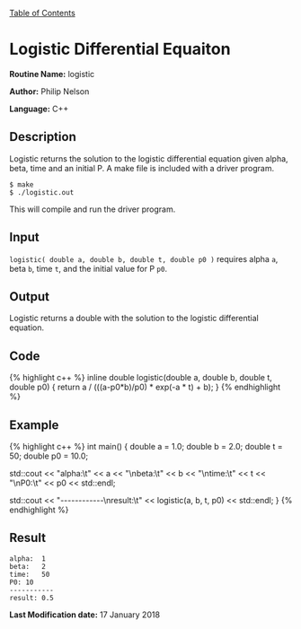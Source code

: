<a href="https://philipnelson5.github.io/class-projects/MATH5620_NumericalSolutionsOfDifferentialEquations/SoftwareManual"> Table of Contents </a>
# Logistic Differential Equaiton

**Routine Name:** logistic

**Author:** Philip Nelson

**Language:** C++

## Description

Logistic returns the solution to the logistic differential equation given alpha, beta, time and an initial P. A make file is included with a driver program.

```
$ make
$ ./logistic.out
```

This will compile and run the driver program.

## Input

`logistic( double a, double b, double t, double p0 )` requires alpha `a`, beta `b`, time `t`, and the initial value for P `p0`.

## Output

Logistic returns a double with the solution to the logistic differential equation.

## Code
{% highlight c++ %}
inline double logistic(double a, double b, double t, double p0)
{
  return a / (((a-p0*b)/p0) * exp(-a * t) + b);
}
{% endhighlight %}

## Example
{% highlight c++ %}
int main()
{
  double a = 1.0;
  double b = 2.0;
  double t = 50;
  double p0 = 10.0;

  std::cout << "alpha:\t" << a << "\nbeta:\t" << b << "\ntime:\t" << t << "\nP0:\t" << p0 << std::endl;

  std::cout << "------------\nresult:\t" << logistic(a, b, t, p0) << std::endl;
}
{% endhighlight %}

## Result
```
alpha:	1
beta:	2
time:	50
P0:	10
-----------
result:	0.5
```

**Last Modification date:** 17 January 2018
